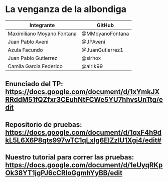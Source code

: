 # La venganza de la albondiga

|         Integrante         |     GitHub      |
| -------------------------- | --------------- |
| Maximiliano Moyano Fontana | @MMoyanoFontana |
|       Juan Pablo Aveni     |    @JPAveni     |
|        Azula Facundo       | @JuanGutierrez1 |
|    Juan Pablo Gutierrez    |     @sirhox     |
|   Camila Garcia Federico   |     @airik99    |

## Enunciado del TP: https://docs.google.com/document/d/1xYmkJXRRddM51fQZfxr3CEuhNtFCWe5YU7hhvsUnTtg/edit
## Repositorio de pruebas: https://docs.google.com/document/d/1qxF4h9dkL5L6X6P8qts997wTC1qLxIg6ElZzlU1Xgi4/edit#
## Nuestro tutorial para correr las pruebas: https://docs.google.com/document/d/1eUyqRKpOk38YT1jgPJ6cCRIoGgmhYyBB/edit
